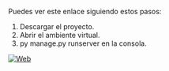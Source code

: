 Puedes ver este enlace siguiendo estos pasos:

1. Descargar el proyecto.
2. Abrir el ambiente virtual.
3. py manage.py runserver en la consola.
 
[![Web](https://img.shields.io/badge/Web-http://127.0.0.1:8000/-14a1f0?style=for-the-badge&logo=dev.to&logoColor=white&labelColor=101010)](http://127.0.0.1:8000/)
